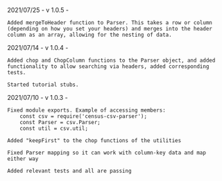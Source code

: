 2021/07/25 - v 1.0.5 -

    Added mergeToHeader function to Parser. This takes a row or column (depending on how you set your headers) and merges into the header column as an array, allowing for the nesting of data. 

2021/07/14 - v 1.0.4 -

    Added chop and ChopColumn functions to the Parser object, and added functionality to allow searching via headers, added corresponding tests.

    Started tutorial stubs.

2021/07/10 - v 1.0.3 - 

    Fixed module exports. Example of accessing members:
        const csv = require('census-csv-parser');
        const Parser = csv.Parser;
        const util = csv.util;
    
    Added "keepFirst" to the chop functions of the utilities

    Fixed Parser mapping so it can work with column-key data and map either way

    Added relevant tests and all are passing

    